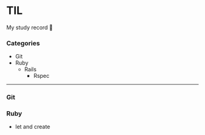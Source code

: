 # TIL
My study record :pencil:

### Categories
- Git
- Ruby
  - Rails
    - Rspec

---

### Git

### Ruby
- let and create
